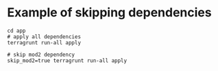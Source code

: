 # Example of skipping dependencies

```
cd app
# apply all dependencies
terragrunt run-all apply

# skip mod2 dependency
skip_mod2=true terragrunt run-all apply
```